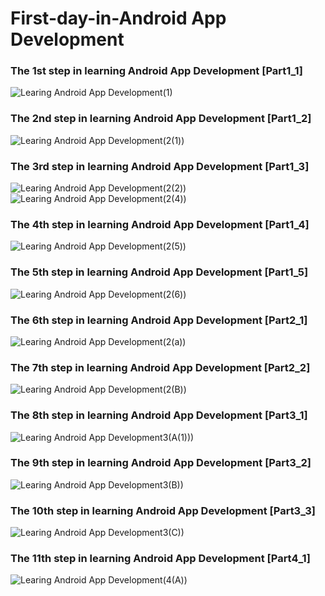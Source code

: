 # First-day-in-Android App Development

<h3 align="left">The 1st step in learning Android App Development [Part1_1]</h3> 

![Learing Android App Development(1)](https://user-images.githubusercontent.com/98050834/151599392-268b32dd-a01d-441e-90b6-60955f44e90d.png)

<h3 align="left">The 2nd step in learning Android App Development [Part1_2] </h3>

![Learing Android App Development(2(1))](https://user-images.githubusercontent.com/98050834/151672071-ce5501a8-6c8f-4358-99f9-112101545002.png)

<h3 align="left">The 3rd step in learning Android App Development [Part1_3] </h3>

![Learing Android App Development(2(2))](https://user-images.githubusercontent.com/98050834/151711987-e54facd2-a1d0-4df5-b079-93238ee943ad.png)
![Learing Android App Development(2(4))](https://user-images.githubusercontent.com/98050834/151712008-0e339871-6921-4400-ba44-a6e26beb4da3.png)

<h3 align="left">The 4th step in learning Android App Development [Part1_4] </h3>

![Learing Android App Development(2(5))](https://user-images.githubusercontent.com/98050834/151831611-de23d6fe-c244-48c4-978f-a534c6bdcffd.png)

<h3 align="left">The 5th step in learning Android App Development [Part1_5] </h3>

![Learing Android App Development(2(6))](https://user-images.githubusercontent.com/98050834/151909150-8b90fa32-e1cf-454c-98cf-37221386eb10.png)

<h3 align="left">The 6th step in learning Android App Development [Part2_1] </h3>

![Learing Android App Development(2(a))](https://user-images.githubusercontent.com/98050834/152206971-817e0cba-a5ff-4728-8e8a-24b9740bc700.png)

<h3 align="left">The 7th step in learning Android App Development [Part2_2] </h3>

![Learing Android App Development(2(B))](https://user-images.githubusercontent.com/98050834/152314321-2e2c7931-0950-4a96-bc4b-559bb6b85d15.png)

<h3 align="left">The 8th step in learning Android App Development [Part3_1] </h3>

![Learing Android App Development3(A(1)))](https://user-images.githubusercontent.com/98050834/152344251-0d30f1dc-e422-40a5-afcc-fb6e26bf11aa.png)

<h3 align="left">The 9th step in learning Android App Development [Part3_2] </h3>

![Learing Android App Development3(B))](https://user-images.githubusercontent.com/98050834/152578620-1e89c7b5-d990-47ef-ad0b-771d3516cfbf.png)

<h3 align="left">The 10th step in learning Android App Development [Part3_3] </h3>

![Learing Android App Development3(C))](https://user-images.githubusercontent.com/98050834/152651948-f44e92fe-54b3-47ef-b24f-a6a80ab76d41.png)

<h3 align="left">The 11th step in learning Android App Development [Part4_1] </h3>

![Learing Android App Development(4(A))](https://user-images.githubusercontent.com/98050834/152694603-872c5fd0-3f36-49cd-bfb4-30214e995381.png)
